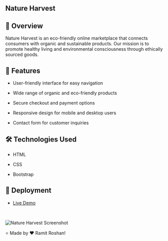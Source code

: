 ## Nature Harvest

## 🚀 Overview
Nature Harvest is an eco-friendly online marketplace that connects consumers with organic and sustainable products. Our mission is to promote healthy living and environmental consciousness through ethically sourced goods.

## 🎯 Features

- User-friendly interface for easy navigation <br>
- Wide range of organic and eco-friendly products <br>

- Secure checkout and payment options <br>

- Responsive design for mobile and desktop users <br>

- Contact form for customer inquiries <br>

## 🛠 Technologies Used

- HTML <br>

- CSS <br>

- Bootstrap <br>

## 🚀 Deployment 
- [Live Demo](https://www.passwordgen.xyz/)
  
 <br>

![Nature Harvest Screenshot](path/to/screenshot.png)



⭐  Made by ❤️ Ramit Roshan!
